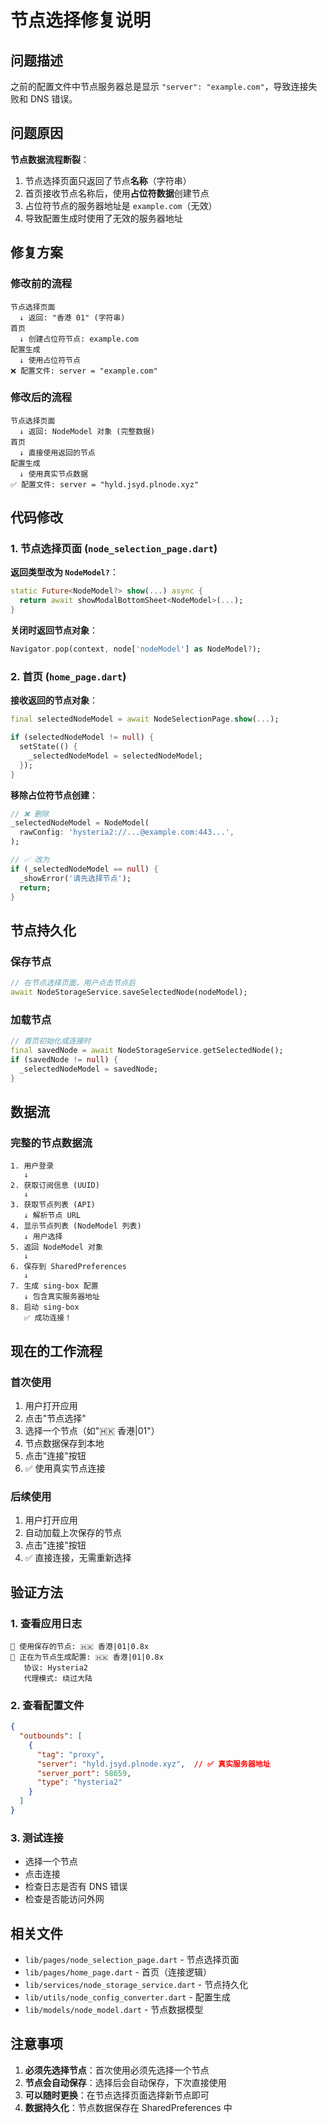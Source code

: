 # 节点选择修复说明

## 问题描述

之前的配置文件中节点服务器总是显示 `"server": "example.com"`，导致连接失败和 DNS 错误。

## 问题原因

**节点数据流程断裂**：

1. 节点选择页面只返回了节点**名称**（字符串）
2. 首页接收节点名称后，使用**占位符数据**创建节点
3. 占位符节点的服务器地址是 `example.com`（无效）
4. 导致配置生成时使用了无效的服务器地址

## 修复方案

### 修改前的流程

```
节点选择页面
  ↓ 返回: "香港 01" (字符串)
首页
  ↓ 创建占位符节点: example.com
配置生成
  ↓ 使用占位符节点
❌ 配置文件: server = "example.com"
```

### 修改后的流程

```
节点选择页面
  ↓ 返回: NodeModel 对象 (完整数据)
首页
  ↓ 直接使用返回的节点
配置生成
  ↓ 使用真实节点数据
✅ 配置文件: server = "hyld.jsyd.plnode.xyz"
```

## 代码修改

### 1. 节点选择页面 (`node_selection_page.dart`)

**返回类型改为 `NodeModel?`**：
```dart
static Future<NodeModel?> show(...) async {
  return await showModalBottomSheet<NodeModel>(...);
}
```

**关闭时返回节点对象**：
```dart
Navigator.pop(context, node['nodeModel'] as NodeModel?);
```

### 2. 首页 (`home_page.dart`)

**接收返回的节点对象**：
```dart
final selectedNodeModel = await NodeSelectionPage.show(...);

if (selectedNodeModel != null) {
  setState(() {
    _selectedNodeModel = selectedNodeModel;
  });
}
```

**移除占位符节点创建**：
```dart
// ❌ 删除
_selectedNodeModel = NodeModel(
  rawConfig: 'hysteria2://...@example.com:443...',
);

// ✅ 改为
if (_selectedNodeModel == null) {
  _showError('请先选择节点');
  return;
}
```

## 节点持久化

### 保存节点
```dart
// 在节点选择页面，用户点击节点后
await NodeStorageService.saveSelectedNode(nodeModel);
```

### 加载节点
```dart
// 首页初始化或连接时
final savedNode = await NodeStorageService.getSelectedNode();
if (savedNode != null) {
  _selectedNodeModel = savedNode;
}
```

## 数据流

### 完整的节点数据流

```
1. 用户登录
   ↓
2. 获取订阅信息 (UUID)
   ↓
3. 获取节点列表 (API)
   ↓ 解析节点 URL
4. 显示节点列表 (NodeModel 列表)
   ↓ 用户选择
5. 返回 NodeModel 对象
   ↓
6. 保存到 SharedPreferences
   ↓
7. 生成 sing-box 配置
   ↓ 包含真实服务器地址
8. 启动 sing-box
   ✅ 成功连接！
```

## 现在的工作流程

### 首次使用
1. 用户打开应用
2. 点击"节点选择"
3. 选择一个节点（如"🇭🇰 香港|01"）
4. 节点数据保存到本地
5. 点击"连接"按钮
6. ✅ 使用真实节点连接

### 后续使用
1. 用户打开应用
2. 自动加载上次保存的节点
3. 点击"连接"按钮
4. ✅ 直接连接，无需重新选择

## 验证方法

### 1. 查看应用日志
```
📌 使用保存的节点: 🇭🇰 香港|01|0.8x
📝 正在为节点生成配置: 🇭🇰 香港|01|0.8x
   协议: Hysteria2
   代理模式: 绕过大陆
```

### 2. 查看配置文件
```json
{
  "outbounds": [
    {
      "tag": "proxy",
      "server": "hyld.jsyd.plnode.xyz",  // ✅ 真实服务器地址
      "server_port": 58659,
      "type": "hysteria2"
    }
  ]
}
```

### 3. 测试连接
- 选择一个节点
- 点击连接
- 检查日志是否有 DNS 错误
- 检查是否能访问外网

## 相关文件

- `lib/pages/node_selection_page.dart` - 节点选择页面
- `lib/pages/home_page.dart` - 首页（连接逻辑）
- `lib/services/node_storage_service.dart` - 节点持久化
- `lib/utils/node_config_converter.dart` - 配置生成
- `lib/models/node_model.dart` - 节点数据模型

## 注意事项

1. **必须先选择节点**：首次使用必须先选择一个节点
2. **节点会自动保存**：选择后会自动保存，下次直接使用
3. **可以随时更换**：在节点选择页面选择新节点即可
4. **数据持久化**：节点数据保存在 SharedPreferences 中

